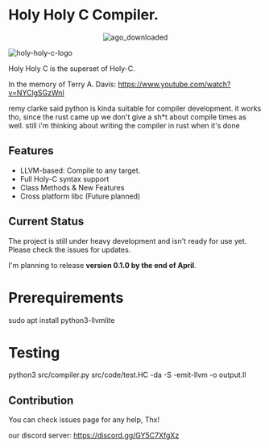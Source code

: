# Holy Holy C Compiler.

<center>
  
![ago_downloaded](https://github.com/user-attachments/assets/46a3be88-28fe-47b9-a039-fe7346f4dedd)
</center>

![holy-holy-c-logo](https://github.com/user-attachments/assets/5010cd99-f253-40c3-b643-3f3e86480729)

Holy Holy C is the superset of Holy-C.

In the memory of Terry A. Davis: https://www.youtube.com/watch?v=NYClgSGzWnI

remy clarke said python is kinda suitable for compiler development. it works tho, since the rust came up we don't give a sh\*t about compile times as well. still i'm thinking about writing the compiler in rust when it's done

## Features

- LLVM-based: Compile to any target.
- Full Holy-C syntax support
- Class Methods & New Features
- Cross platform libc (Future planned)

## Current Status

The project is still under heavy development and isn't ready for use yet. Please check the issues for updates.

I'm planning to release **version 0.1.0 by the end of April**.

# Prerequirements

sudo apt install python3-llvmlite

# Testing

python3 src/compiler.py src/code/test.HC -da -S -emit-llvm -o output.ll

## Contribution

You can check issues page for any help, Thx!

our discord server: https://discord.gg/GY5C7XfgXz

